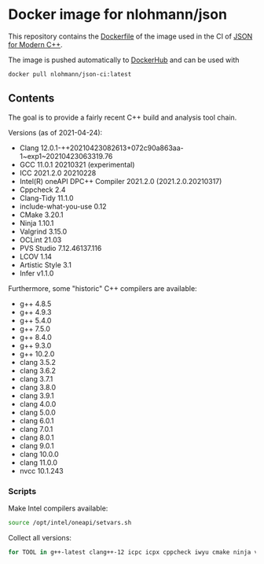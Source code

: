 # Docker image for nlohmann/json

This repository contains the [Dockerfile](Dockerfile) of the image used in the CI of [JSON for Modern C++](https://github.com/nlohmann/json).

The image is pushed automatically to [DockerHub](https://hub.docker.com/r/nlohmann/json-ci) and can be used with

```
docker pull nlohmann/json-ci:latest
```

## Contents

The goal is to provide a fairly recent C++ build and analysis tool chain.

Versions (as of 2021-04-24):

- Clang 12.0.1-++20210423082613+072c90a863aa-1~exp1~20210423063319.76
- GCC 11.0.1 20210321 (experimental)
- ICC 2021.2.0 20210228
- Intel(R) oneAPI DPC++ Compiler 2021.2.0 (2021.2.0.20210317)
- Cppcheck 2.4
- Clang-Tidy 11.1.0
- include-what-you-use 0.12
- CMake 3.20.1
- Ninja 1.10.1
- Valgrind 3.15.0
- OCLint 21.03
- PVS Studio 7.12.46137.116
- LCOV 1.14
- Artistic Style 3.1
- Infer v1.1.0

Furthermore, some "historic" C++ compilers are available:

- g++ 4.8.5
- g++ 4.9.3
- g++ 5.4.0
- g++ 7.5.0
- g++ 8.4.0
- g++ 9.3.0
- g++ 10.2.0
- clang 3.5.2
- clang 3.6.2
- clang 3.7.1
- clang 3.8.0
- clang 3.9.1
- clang 4.0.0
- clang 5.0.0
- clang 6.0.1
- clang 7.0.1
- clang 8.0.1
- clang 9.0.1
- clang 10.0.0
- clang 11.0.0
- nvcc 10.1.243


### Scripts

Make Intel compilers available:

```sh
source /opt/intel/oneapi/setvars.sh
```

Collect all versions:

```sh
for TOOL in g++-latest clang++-12 icpc icpx cppcheck iwyu cmake ninja valgrind oclint pvs-studio lcov astyle infer nvcc; do echo $TOOL; $TOOL --version; echo ""; done
```
